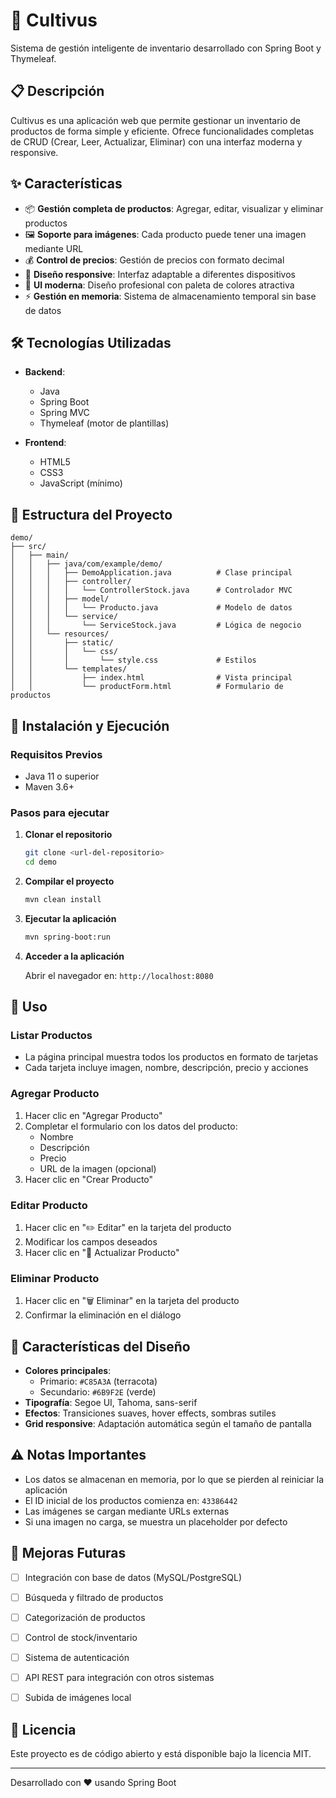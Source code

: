 # 🌾 Cultivus

Sistema de gestión inteligente de inventario desarrollado con Spring Boot y Thymeleaf.

## 📋 Descripción

Cultivus es una aplicación web que permite gestionar un inventario de productos de forma simple y eficiente. Ofrece funcionalidades completas de CRUD (Crear, Leer, Actualizar, Eliminar) con una interfaz moderna y responsive.

## ✨ Características

- 📦 **Gestión completa de productos**: Agregar, editar, visualizar y eliminar productos
- 🖼️ **Soporte para imágenes**: Cada producto puede tener una imagen mediante URL
- 💰 **Control de precios**: Gestión de precios con formato decimal
- 📱 **Diseño responsive**: Interfaz adaptable a diferentes dispositivos
- 🎨 **UI moderna**: Diseño profesional con paleta de colores atractiva
- ⚡ **Gestión en memoria**: Sistema de almacenamiento temporal sin base de datos

## 🛠️ Tecnologías Utilizadas

- **Backend**:
  - Java
  - Spring Boot
  - Spring MVC
  - Thymeleaf (motor de plantillas)

- **Frontend**:
  - HTML5
  - CSS3
  - JavaScript (mínimo)

## 📁 Estructura del Proyecto

```
demo/
├── src/
│   ├── main/
│   │   ├── java/com/example/demo/
│   │   │   ├── DemoApplication.java          # Clase principal
│   │   │   ├── controller/
│   │   │   │   └── ControllerStock.java      # Controlador MVC
│   │   │   ├── model/
│   │   │   │   └── Producto.java             # Modelo de datos
│   │   │   └── service/
│   │   │       └── ServiceStock.java         # Lógica de negocio
│   │   └── resources/
│   │       ├── static/
│   │       │   └── css/
│   │       │       └── style.css             # Estilos
│   │       └── templates/
│   │           ├── index.html                # Vista principal
│   │           └── productForm.html          # Formulario de productos
```

## 🚀 Instalación y Ejecución

### Requisitos Previos

- Java 11 o superior
- Maven 3.6+

### Pasos para ejecutar

1. **Clonar el repositorio**
   ```bash
   git clone <url-del-repositorio>
   cd demo
   ```

2. **Compilar el proyecto**
   ```bash
   mvn clean install
   ```

3. **Ejecutar la aplicación**
   ```bash
   mvn spring-boot:run
   ```

4. **Acceder a la aplicación**
   
   Abrir el navegador en: `http://localhost:8080`

## 📖 Uso

### Listar Productos
- La página principal muestra todos los productos en formato de tarjetas
- Cada tarjeta incluye imagen, nombre, descripción, precio y acciones

### Agregar Producto
1. Hacer clic en "Agregar Producto"
2. Completar el formulario con los datos del producto:
   - Nombre
   - Descripción
   - Precio
   - URL de la imagen (opcional)
3. Hacer clic en "Crear Producto"

### Editar Producto
1. Hacer clic en "✏️ Editar" en la tarjeta del producto
2. Modificar los campos deseados
3. Hacer clic en "💾 Actualizar Producto"

### Eliminar Producto
1. Hacer clic en "🗑️ Eliminar" en la tarjeta del producto
2. Confirmar la eliminación en el diálogo

## 🎨 Características del Diseño

- **Colores principales**: 
  - Primario: `#C85A3A` (terracota)
  - Secundario: `#6B9F2E` (verde)
- **Tipografía**: Segoe UI, Tahoma, sans-serif
- **Efectos**: Transiciones suaves, hover effects, sombras sutiles
- **Grid responsive**: Adaptación automática según el tamaño de pantalla

## ⚠️ Notas Importantes

- Los datos se almacenan en memoria, por lo que se pierden al reiniciar la aplicación
- El ID inicial de los productos comienza en: `43386442`
- Las imágenes se cargan mediante URLs externas
- Si una imagen no carga, se muestra un placeholder por defecto

## 🔮 Mejoras Futuras

- [ ] Integración con base de datos (MySQL/PostgreSQL)
- [ ] Búsqueda y filtrado de productos
- [ ] Categorización de productos
- [ ] Control de stock/inventario
- [ ] Sistema de autenticación
- [ ] API REST para integración con otros sistemas
- [ ] Subida de imágenes local


## 📄 Licencia

Este proyecto es de código abierto y está disponible bajo la licencia MIT.

---

Desarrollado con ❤️ usando Spring Boot
